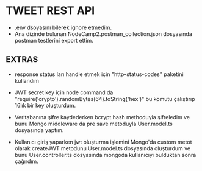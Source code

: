 # TWEET REST API

- .env dsoyasını bilerek ignore etmedim.
- Ana dizinde bulunan NodeCamp2.postman_collection.json dosyasında postman testlerini export ettim.

## EXTRAS

- response status ları handle etmek için "http-status-codes" paketini kullandım
- JWT secret key için node command da "require('crypto').randomBytes(64).toString('hex')" bu komutu çalıştırıp 16lık bir key oluşturdum.
- Veritabanına şifre kaydederken bcrypt.hash methoduyla şifreledim ve bunu Mongo middleware da pre save metoduyla User.model.ts dosyasında yaptım.

- Kullanıcı giriş yaparken jwt oluşturma işlemini Mongo'da custom metot olarak createJWT metodunu User.model.ts dosyasında oluşturdum ve bunu User.controller.ts dosyasında mongoda kullanıcıyı bulduktan sonra çağırdım.
